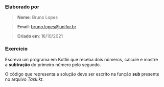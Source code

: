 ### Elaborado por
> **Nome**: Bruno Lopes

> **Email**: bruno.lopes@unifor.br

> **Criado em**: 16/10/2021 


### Exercício

Escreva um programa em Kotlin que receba dois números, calcule e mostre a **subtração** do primeiro número pelo segundo.

O código que representa a solução deve ser escrito na função **sub** presente no arquivo _Task.kt_.
